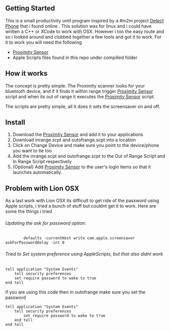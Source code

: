 Getting Started
------------------------
This is a small productivity until program inspired by a #m2m project [Detect Phone](https://github.com/vlachoudis/DetectPhone)  that i found online . This solution was for linux and i could have written a C++ or XCode to work with OSX. However i too the easy route and  so i looked around and clubbed together a few tools and got it to work. For it to work you will need the following


* [Proximity Sensor](https://code.google.com/p/reduxcomputing-proximity)
*  Apple Scripts files found in this repo under compilled folder


How it works
------------------------
The concept is pretty simple. The Proximity scanner looks for your bluetooth device, and if it finds it within range trigger [Proximity Sensor](https://code.google.com/p/reduxcomputing-proximity) script and when its out of range it executes the [Proximity Sensor](https://code.google.com/p/reduxcomputing-proximity) script.

The scripts are pretty simple, all it does it sets the screensaver on and off.

Install
----------------
1.	Download the  [Proximity Sensor](https://code.google.com/p/reduxcomputing-proximity) and add it to your applications
2.	Download inrange.scpt and outofrange.scpt into a location
3.	Click on Change Device and make sure you point to the device/phone you want to tie too
4.	Add the inrange.scpt and outofrange.scpt to the Out of Range Script and In Range Script respectively 
5.	(Optional) Add [Proximity Sensor](https://code.google.com/p/reduxcomputing-proximity) to the user's login items so that it launches automatically.


Problem with Lion OSX
-------------------------
As a last work with Lion OSX its difficult to get ride of the password using Apple scripts, i tried a bunch of stuff but couldnt get it to work. Here are some the things i tried

###### Updating the ask for password option:
			
			defaults -currentHost write com.apple.screensaver askForPasswordDelay -int 0
###### Tried to Set system preference using AppleScripts, but that also didnt work

	tell application "System Events"
		tell security preferences
		set require password to wake to true
	end tell
if you are using this code then in outofrange make sure you set the password
	
	tell application "System Events"
		tell security preferences
			set require password to wake to true
		end tell
	end tell


